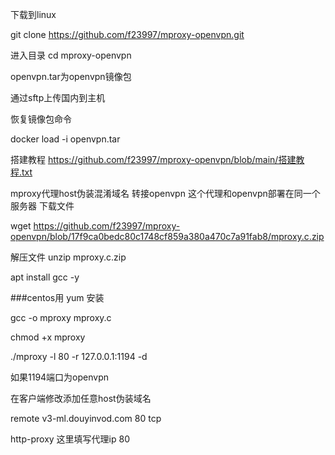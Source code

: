 下载到linux

git clone https://github.com/f23997/mproxy-openvpn.git

进入目录
cd mproxy-openvpn

openvpn.tar为openvpn镜像包

通过sftp上传国内到主机


恢复镜像包命令


docker load -i openvpn.tar





搭建教程
https://github.com/f23997/mproxy-openvpn/blob/main/搭建教程.txt


mproxy代理host伪装混淆域名 转接openvpn
这个代理和openvpn部署在同一个服务器
下载文件

wget https://github.com/f23997/mproxy-openvpn/blob/17f9ca0bedc80c1748cf859a380a470c7a91fab8/mproxy.c.zip


解压文件
unzip mproxy.c.zip

apt install gcc -y



###centos用 yum 安装


gcc -o mproxy mproxy.c

chmod +x mproxy


./mproxy -l 80 -r 127.0.0.1:1194 -d

如果1194端口为openvpn

在客户端修改添加任意host伪装域名




remote v3-ml.douyinvod.com 80 tcp


http-proxy 这里填写代理ip 80
            
